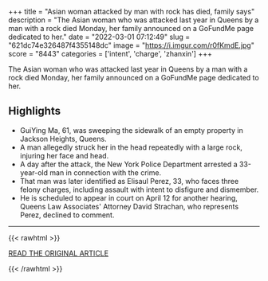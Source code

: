 +++
title = "Asian woman attacked by man with rock has died, family says"
description = "The Asian woman who was attacked last year in Queens by a man with a rock died Monday, her family announced on a GoFundMe page dedicated to her."
date = "2022-03-01 07:12:49"
slug = "621dc74e326487f4355148dc"
image = "https://i.imgur.com/r0fKmdE.jpg"
score = "8443"
categories = ['intent', 'charge', 'zhanxin']
+++

The Asian woman who was attacked last year in Queens by a man with a rock died Monday, her family announced on a GoFundMe page dedicated to her.

## Highlights

- GuiYing Ma, 61, was sweeping the sidewalk of an empty property in Jackson Heights, Queens.
- A man allegedly struck her in the head repeatedly with a large rock, injuring her face and head.
- A day after the attack, the New York Police Department arrested a 33-year-old man in connection with the crime.
- That man was later identified as Elisaul Perez, 33, who faces three felony charges, including assault with intent to disfigure and dismember.
- He is scheduled to appear in court on April 12 for another hearing, Queens Law Associates' Attorney David Strachan, who represents Perez, declined to comment.

---

{{< rawhtml >}}
  <p class="article-category">
    <a target="_blank" href="https://www.cnn.com/2022/02/28/us/guiying-ma-death-new-york-asian-hate-crime/index.html">READ THE ORIGINAL ARTICLE</a>
  </p>
{{< /rawhtml >}}
